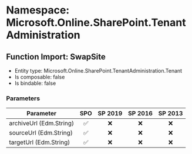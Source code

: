 # Namespace: Microsoft.Online.SharePoint.TenantAdministration

## Function Import: SwapSite

- Entity type: Microsoft.Online.SharePoint.TenantAdministration.Tenant
- Is composable: false
- Is bindable: false

### Parameters

Parameter | SPO | SP 2019 | SP 2016 | SP 2013
----------|:---:|:-------:|:-------:|:-------:
archiveUrl (Edm.String) | ✅ | ❌ | ❌ | ❌
sourceUrl (Edm.String) | ✅ | ❌ | ❌ | ❌
targetUrl (Edm.String) | ✅ | ❌ | ❌ | ❌